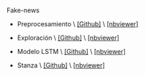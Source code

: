 Fake-news

- Preprocesamiento \ [[Github]](https://github.com/fake-news-unal/fake-news/blob/main/preprocessing.ipynb) \ [[nbviewer]](https://nbviewer.jupyter.org/github/fake-news-unal/fake-news/blob/main/preprocessing.ipynb) 

- Exploración \ [[Github]](https://github.com/fake-news-unal/fake-news/blob/main/exploration.ipynb) \ [[nbviewer]](https://nbviewer.jupyter.org/github/fake-news-unal/fake-news/blob/main/exploration.ipynb) 

- Modelo LSTM \ [[Github]](https://github.com/fake-news-unal/fake-news/blob/main/lstm.ipynb) \ [[nbviewer]](https://nbviewer.jupyter.org/github/fake-news-unal/fake-news/blob/main/lstm.ipynb) 

- Stanza \ [[Github]](https://github.com/fake-news-unal/fake-news/blob/main/stanza_features.ipynb) \ [[nbviewer]](https://nbviewer.jupyter.org/github/fake-news-unal/fake-news/blob/main/stanza_features.ipynb) 

